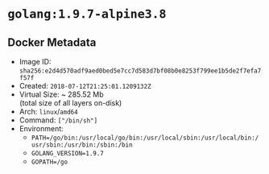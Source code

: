 # `golang:1.9.7-alpine3.8`

## Docker Metadata

- Image ID: `sha256:e2d4d570adf9aed0bed5e7cc7d583d7bf08b0e8253f799ee1b5de2f7efa7f57f`
- Created: `2018-07-12T21:25:01.1209132Z`
- Virtual Size: ~ 285.52 Mb  
  (total size of all layers on-disk)
- Arch: `linux`/`amd64`
- Command: `["/bin/sh"]`
- Environment:
  - `PATH=/go/bin:/usr/local/go/bin:/usr/local/sbin:/usr/local/bin:/usr/sbin:/usr/bin:/sbin:/bin`
  - `GOLANG_VERSION=1.9.7`
  - `GOPATH=/go`
